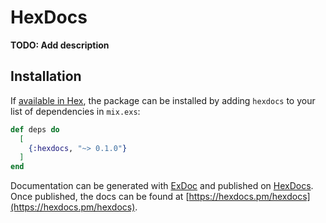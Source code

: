 # HexDocs

**TODO: Add description**

## Installation

If [available in Hex](https://hex.pm/docs/publish), the package can be installed
by adding `hexdocs` to your list of dependencies in `mix.exs`:

```elixir
def deps do
  [
    {:hexdocs, "~> 0.1.0"}
  ]
end
```

Documentation can be generated with [ExDoc](https://github.com/elixir-lang/ex_doc)
and published on [HexDocs](https://hexdocs.pm). Once published, the docs can
be found at [https://hexdocs.pm/hexdocs](https://hexdocs.pm/hexdocs).
